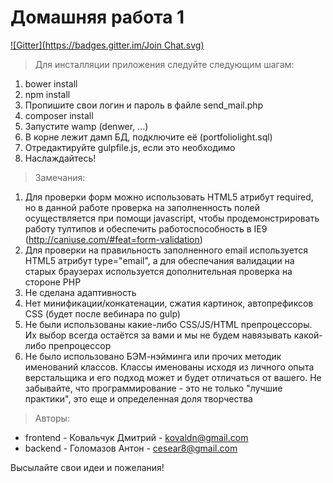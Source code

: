 # Домашняя работа 1
[![Gitter](https://badges.gitter.im/Join Chat.svg)](https://gitter.im/kovaldn/some-test?utm_source=badge&utm_medium=badge&utm_campaign=pr-badge&utm_content=badge)

> Для инсталляции приложения следуйте следующим шагам:

1. bower install
2. npm install
3. Пропишите свои логин и пароль в файле send_mail.php
4. composer install
5. Запустите wamp (denwer, ...)
6. В корне лежит дамп БД, подключите её (portfoliolight.sql)
7. Отредактируйте gulpfile.js, если это необходимо
8. Наслаждайтесь!

> Замечания:

1. Для проверки форм можно использовать HTML5 атрибут required, но в данной работе проверка на заполненность полей осуществляется при помощи javascript, чтобы продемонстрировать работу тултипов и обеспечить работоспособность в IE9 (http://caniuse.com/#feat=form-validation)
2. Для проверки на правильность заполненного email используется HTML5 атрибут type="email", а для обеспечания валидации на старых браузерах используется дополнительная проверка на стороне PHP
3. Не сделана адаптивность
4. Нет минификации/конкатенации, сжатия картинок, автопрефиксов CSS (будет после вебинара по gulp)
5. Не были использованы какие-либо CSS/JS/HTML препроцессоры. Их выбор всегда остаётся за вами и мы не будем навязывать какой-либо препроцессор
6. Не было использовано БЭМ-нэйминга или прочих методик именований классов. Классы именованы исходя из личного опыта верстальщика и его подход может и будет отличаться от вашего. Не забывайте, что программирование - это не только "лучшие практики", это еще и определенная доля творчества

> Авторы:

* frontend - Ковальчук Дмитрий - kovaldn@gmail.com
* backend - Голомазов Антон - cesear8@gmail.com

Высылайте свои идеи и пожелания!